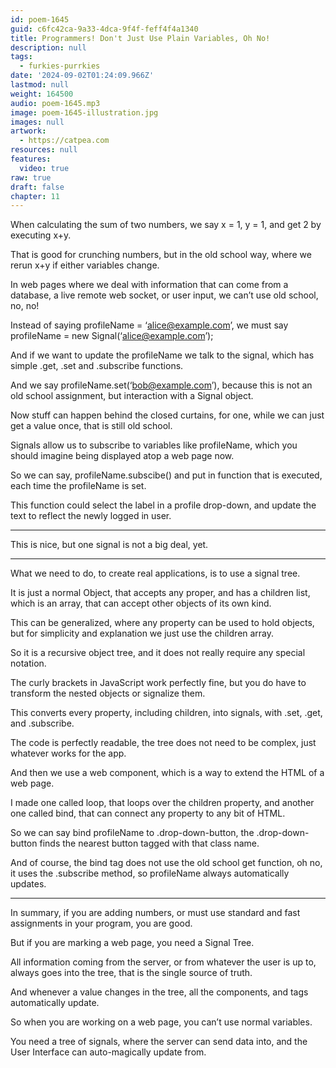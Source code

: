 ```yaml
---
id: poem-1645
guid: c6fc42ca-9a33-4dca-9f4f-feff4f4a1340
title: Programmers! Don't Just Use Plain Variables, Oh No!
description: null
tags:
  - furkies-purrkies
date: '2024-09-02T01:24:09.966Z'
lastmod: null
weight: 164500
audio: poem-1645.mp3
image: poem-1645-illustration.jpg
images: null
artwork:
  - https://catpea.com
resources: null
features:
  video: true
raw: true
draft: false
chapter: 11
---
```


When calculating the sum of two numbers,
we say x = 1, y = 1, and get 2 by executing x+y.

That is good for crunching numbers,
but in the old school way, where we rerun x+y if either variables change.

In web pages where we deal with information that can come from a database,
a live remote web socket, or user input, we can’t use old school, no, no!

Instead of saying profileName = ‘alice@example.com’,
we must say profileName = new Signal(‘alice@example.com’);

And if we want to update the profileName we talk to the signal,
which has simple .get, .set and .subscribe functions.

And we say  profileName.set(‘bob@example.com’),
because this is not an old school assignment, but interaction with a Signal object.

Now stuff can happen behind the closed curtains,
for one, while we can just get a value once, that is still old school.

Signals allow us to subscribe to variables like profileName,
which you should imagine being displayed atop a web page now.

So we can say,  profileName.subscibe() and put in function that is executed,
each time the profileName is set.

This function could select the label in a profile drop-down,
and update the text to reflect the newly logged in user.

---

This is nice, but one signal is not a big deal,
yet.

---

What we need to do,
to create real applications, is to use a signal tree.

It is just a normal Object, that accepts any proper, and has a children list,
which is an array, that can accept other objects of its own kind.

This can be generalized, where any property can be used to hold objects,
but for simplicity and explanation we just use the children array.

So it is a recursive object tree,
and it does not really require any special notation.

The curly brackets in JavaScript work perfectly fine,
but you do have to transform the nested objects or signalize them.

This converts every property, including children,
into signals, with .set, .get, and .subscribe.

The code is perfectly readable,
the tree does not need to be complex, just whatever works for the app.

And then we use a web component,
which is a way to extend the HTML of a web page.

I made one called loop, that loops over the children property,
and another one called bind, that can connect any property to any bit of HTML.

So we can say bind profileName to .drop-down-button,
the .drop-down-button finds the nearest button tagged with that class name.

And of course, the bind tag does not use the old school get function, oh no,
it uses the .subscribe method, so profileName always automatically updates.

---

In summary, if you are adding numbers,
or must use standard and fast assignments in your program, you are good.

But if you are marking a web page,
you need a Signal Tree.

All information coming from the server, or from whatever the user is up to,
always goes into the tree, that is the single source of truth.

And whenever a value changes in the tree,
all the components, and tags automatically update.

So when you are working on a web page,
you can’t use normal variables.

You need a tree of signals,
where the server can send data into, and the User Interface can auto-magically update from.
